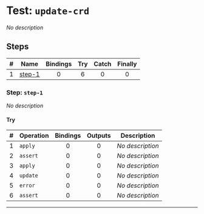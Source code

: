 # Test: `update-crd`

*No description*

## Steps

| # | Name | Bindings | Try | Catch | Finally |
|:-:|---|:-:|:-:|:-:|:-:|
| 1 | [step-1](#step-step-1) | 0 | 6 | 0 | 0 |

### Step: `step-1`

*No description*

#### Try

| # | Operation | Bindings | Outputs | Description |
|:-:|---|:-:|:-:|---|
| 1 | `apply` | 0 | 0 | *No description* |
| 2 | `assert` | 0 | 0 | *No description* |
| 3 | `apply` | 0 | 0 | *No description* |
| 4 | `update` | 0 | 0 | *No description* |
| 5 | `error` | 0 | 0 | *No description* |
| 6 | `assert` | 0 | 0 | *No description* |

---

